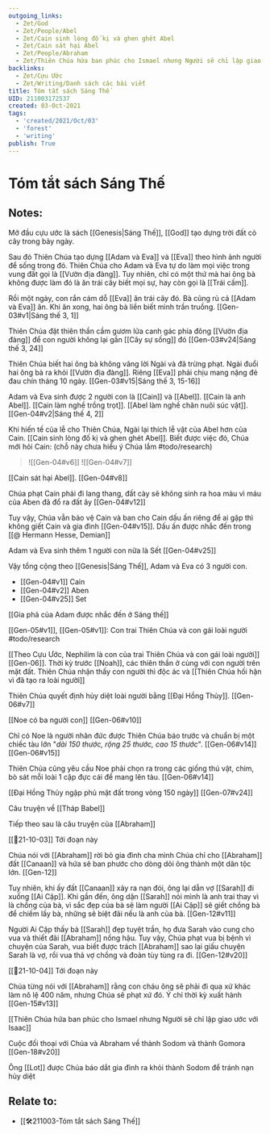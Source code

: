 ```yaml
---
outgoing_links:
  - Zet/God
  - Zet/People/Abel
  - Zet/Cain sinh lòng đố kị và ghen ghét Abel
  - Zet/Cain sát hại Abel
  - Zet/People/Abraham
  - Zet/Thiên Chúa hứa ban phúc cho Ismael nhưng Người sẽ chỉ lập giao ước với Isaac
backlinks:
  - Zet/Cựu Ước
  - Zet/Writing/Danh sách các bài viết
title: Tóm tắt sách Sáng Thế
UID: 211003172537
created: 03-Oct-2021
tags:
  - 'created/2021/Oct/03'
  - 'forest'
  - 'writing'
publish: True
---
```

# Tóm tắt sách Sáng Thế

## Notes:
Mở đầu cựu ước là sách [[Genesis|Sáng Thế]], [[God]] tạo dựng trời đất cỏ cây trong bảy ngày.

Sau đó Thiên Chúa tạo dựng [[Adam và Eva]] và [[Eva]] theo hình ảnh người để sống trong đó. Thiên Chúa cho Adam và Eva tự do làm mọi việc trong vung đất gọi là [[Vườn địa đàng]]. Tuy nhiên, chỉ có một thứ mà hai ông bà không được làm đó là ăn trái cây biết mọi sự, hay còn gọi là [[Trái cấm]]. 

Rồi một ngày, con rắn cám dỗ [[Eva]] ăn trái cây đó. Bà cũng rủ cả [[Adam và Eva]] ăn. Khi ăn xong, hai ông bà liền biết mình trần truồng. [[Gen-03#v1|Sáng thế 3, 1]]

Thiên Chúa đặt thiên thần cầm gươm lửa canh gác phía đông [[Vườn địa đàng]] để con người không lại gần [[Cây sự sống]] đó [[Gen-03#v24|Sáng thế 3, 24]]

Thiên Chúa biết hai ông bà không vâng lời Ngài và đã trừng phạt. Ngài đuổi hai ông bà ra khỏi [[Vườn địa đàng]]. Riêng [[Eva]] phải chịu mang nặng đẻ đau chín tháng 10 ngày. [[Gen-03#v15|Sáng thế 3, 15-16]] 

Adam và Eva sinh được 2 người con là [[Cain]] và [[Abel]].
[[Cain là anh Abel]]. [[Cain làm nghề trồng trọt]]. [[Abel làm nghề chăn nuôi súc vật]]. [[Gen-04#v2|Sáng thế 4, 2]] 

Khi hiến tế của lễ cho Thiên Chúa, Ngài lại thích lễ vật của Abel hơn của Cain. [[Cain sinh lòng đố kị và ghen ghét Abel]]. Biết được việc đó, Chúa mới hỏi Cain: (chỗ này chưa hiểu ý Chúa lắm #todo/research)
>![[Gen-04#v6]]
>![[Gen-04#v7]]

[[Cain sát hại Abel]]. [[Gen-04#v8]]

Chúa phạt Cain phải đi lang thang, đất cày sẽ không sinh ra hoa màu vì máu của Aben đã đổ ra đất ây [[Gen-04#v12]]

Tuy vậy, Chúa vẫn bảo vệ Cain và ban cho Cain dấu ấn riêng để ai gặp thì không giết Cain và gia đình  [[Gen-04#v15]]. Dấu ấn được nhắc đến trong [[@ Hermann Hesse, Demian]]

Adam và Eva sinh thêm 1 người con nữa là Sết [[Gen-04#v25]]

Vậy tổng cộng theo [[Genesis|Sáng Thế]], Adam và Eva có 3 người con.
- [[Gen-04#v1]] Cain
- [[Gen-04#v2]] Aben
- [[Gen-04#v25]] Set

[[Gia phả của Adam được nhắc đến ở Sáng thế]]

[[Gen-05#v1]], [[Gen-05#v1]]: Con trai Thiên Chúa và con gái loài người #todo/research 

[[Theo Cựu Ước, Nephilim là con của trai Thiên Chúa và con gái loài người]] [[Gen-06]]. Thời kỳ trước [[Noah]], các thiên thần ở cùng với con người trên mặt đất. Thiên Chúa nhận thấy con người thì độc ác và [[Thiên Chúa hối hận vì đã tạo ra loài người]]

Thiên Chúa quyết định hủy diệt loài người bằng [[Đại Hồng Thủy]]. [[Gen-06#v7]]

[[Noe có ba người con]] [[Gen-06#v10]]

Chỉ có Noe là người nhân đức được Thiên Chúa báo trước và chuẩn bị một chiếc tàu lớn "*dài 150 thước, rộng 25 thước, cao 15 thước*". [[Gen-06#v14]] [[Gen-06#v15]]

Thiên Chúa cũng yêu cầu Noe phải chọn ra trong các giống thú vật, chim, bò sát mỗi loài 1 cặp đực cái để mang lên tàu. [[Gen-06#v14]]

[[Đại Hồng Thủy ngập phủ mặt đất trong vòng 150 ngày]] [[Gen-07#v24]]

Câu truyện về [[Tháp Babel]]

Tiếp theo sau là câu truyện của [[Abraham]]

[[📝21-10-03]] Tới đoạn này

Chúa nói với [[Abraham]] rời bỏ gia đình cha mình Chúa chỉ cho [[Abraham]] đất [[Canaan]] và hứa sẽ ban phước cho dòng dõi ông thành một dân tộc lớn. [[Gen-12]]

Tuy nhiên, khi ấy đất [[Canaan]] xảy ra nạn đói, ông lại dẫn vợ [[Sarah]] đi xuống [[Ai Cập]]. Khi gần đến, ông dặn [[Sarah]] nói mình là anh trai thay vì là chồng của bà, vì sắc đẹp của bà sẽ làm người [[Ai Cập]] sẽ giết chồng bà để chiếm lấy bà, những sẽ biệt đãi nếu là anh của bà. [[Gen-12#v11]]

Người Ai Cập thấy bà [[Sarah]] đẹp tuyệt trần, họ đưa Sarah vào cung cho vua và thiết đãi [[Abraham]] nồng hậu.
Tuy vậy, Chúa phạt vua bị bệnh vì chuyện của Sarah, vua biết được trách [[Abraham]] sao lại giấu chuyện Sarah là vợ, rồi vua thả vợ chồng và đoàn tùy tùng ra đi. [[Gen-12#v20]]

[[📝21-10-04]] Tới đoạn này

Chúa từng nói với [[Abraham]] rằng con cháu ông sẽ phải đi qua xứ khác làm nô lệ 400 năm, nhưng Chúa sẽ phạt xứ đó. Ý chỉ thời kỳ xuất hành [[Gen-15#v13]]

[[Thiên Chúa hứa ban phúc cho Ismael nhưng Người sẽ chỉ lập giao ước với Isaac]]

Cuộc đối thoại với Chúa và Abraham về thành Sodom và thành Gomora [[Gen-18#v20]]

Ông [[Lot]] được Chúa báo dắt gia đình ra khỏi thành Sodom để tránh nạn hủy diệt

## Relate to:
- [[🛠️211003-Tóm tắt sách Sáng Thế]]
